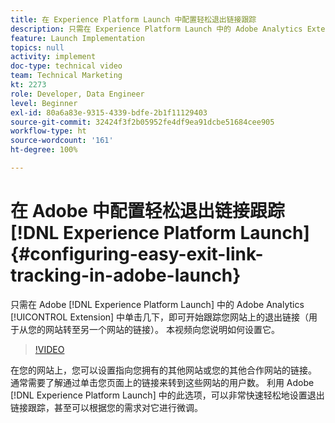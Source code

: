 ```yaml
---
title: 在 Experience Platform Launch 中配置轻松退出链接跟踪
description: 只需在 Experience Platform Launch 中的 Adobe Analytics Extension 中单击几下，即可开始跟踪您网站上的退出链接（用于从您的网站转至另一个网站的链接）。 本视频向您说明如何设置它。
feature: Launch Implementation
topics: null
activity: implement
doc-type: technical video
team: Technical Marketing
kt: 2273
role: Developer, Data Engineer
level: Beginner
exl-id: 80a6a83e-9315-4339-bdfe-2b1f11129403
source-git-commit: 32424f3f2b05952fe4df9ea91dcbe51684cee905
workflow-type: ht
source-wordcount: '161'
ht-degree: 100%

---
```


# 在 Adobe 中配置轻松退出链接跟踪[!DNL Experience Platform Launch] {#configuring-easy-exit-link-tracking-in-adobe-launch}

只需在 Adobe [!DNL Experience Platform Launch] 中的 Adobe Analytics [!UICONTROL Extension] 中单击几下，即可开始跟踪您网站上的退出链接（用于从您的网站转至另一个网站的链接）。 本视频向您说明如何设置它。

>[!VIDEO](https://video.tv.adobe.com/v/25763/?quality=12)

在您的网站上，您可以设置指向您拥有的其他网站或您的其他合作网站的链接。 通常需要了解通过单击您页面上的链接来转到这些网站的用户数。 利用 Adobe [!DNL Experience Platform Launch] 中的此选项，可以非常快速轻松地设置退出链接跟踪，甚至可以根据您的需求对它进行微调。
